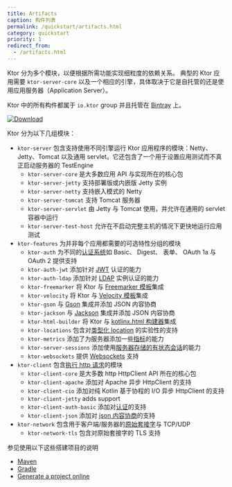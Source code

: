 ```yaml
---
title: Artifacts
caption: 构件列表 
permalink: /quickstart/artifacts.html
category: quickstart
priority: 1
redirect_from:
  - /artifacts.html
---
```


Ktor 分为多个模块，以便根据所需功能实现细粒度的依赖关系。
典型的 Ktor 应用需要 `ktor-server-core` 以及一个相应的引擎，具体取决于它是自托管的<!--
-->还是使用应用服务器（Application Server）。

Ktor 中的所有构件都属于 `io.ktor` group 并且托管在 [Bintray](https://bintray.com/kotlin/ktor) 上。

[![Download](https://api.bintray.com/packages/kotlin/ktor/ktor/images/download.svg?version={{site.ktor_version}})](https://bintray.com/kotlin/ktor/ktor/{{site.ktor_version}})
    
Ktor 分为以下几组模块：

* `ktor-server` 包含支持使用不同引擎运行 Ktor 应用程序的模块：Netty、Jetty、Tomcat 以及<!--
-->通用 servlet。它还包含了一个用于设置应用测试而不真正启动服务器的 TestEngine
  * `ktor-server-core` 是大多数应用 API 与实现所在的核心包 
  * `ktor-server-jetty` 支持部署版或内嵌版 Jetty 实例
  * `ktor-server-netty` 支持嵌入模式的 Netty
  * `ktor-server-tomcat` 支持 Tomcat 服务器
  * `ktor-server-servlet` 由 Jetty 与 Tomcat 使用，并允许在通用的 servlet 容器中运行
  * `ktor-server-test-host` 允许在不启动完整主机的情况下更快地运行应用测试
* `ktor-features` 为并非每个应用都需要的可选特性分组的模块
  * `ktor-auth` 为不同的[认证系统](/features/authentication.html)如 Basic、 Digest、 表单、 OAuth 1a 与 OAuth 2 提供支持
  * `ktor-auth-jwt` 添加针对 [JWT](/features/authentication/jwt.html) 认证的能力
  * `ktor-auth-ldap` 添加针对 [LDAP](/features/authentication/ldap.html) 实例认证的能力
  * `ktor-freemarker` 将 Ktor 与 [Freemarker 模板](/features/templates/freemarker.html)集成
  * `ktor-velocity` 将 Ktor 与 [Velocity 模板](/features/templates/velocity.html)集成
  * `ktor-gson` 与 [Gson](/features/content-negotiation/gson.html) 集成并添加 JSON 内容协商
  * `ktor-jackson` 与 [Jackson](/features/content-negotiation/gson.html) 集成并添加 JSON 内容协商
  * `ktor-html-builder` 将 Ktor 与 [kotlinx.html 构建器](/features/templates/html-dsl.html)集成
  * `ktor-locations` 包含对[类型化 location](/features/locations.html) 的实验性的支持
  * `ktor-metrics` 添加了为服务器添加一些[指标](/features/metrics.html)的能力
  * `ktor-server-sessions` 添加使用[服务器存储的有状态会话](/features/sessions.html)的能力
  * `ktor-websockets` 提供 [Websockets](/features/websockets.html) 支持
* `ktor-client` 包含[执行 http 请求](/clients/http-client.html)的模块
  * `ktor-client-core` 是大多数 http HttpClient API 所在的核心包
  * `ktor-client-apache` 添加对 Apache 异步 HttpClient 的支持
  * `ktor-client-cio`  添加对纯 Kotlin 基于协程的 I/O 异步 HttpClient 的支持
  * `ktor-client-jetty` adds support
  * `ktor-client-auth-basic` 添加对[认证](/clients/http-client.html#basicauth)的支持
  * `ktor-client-json` 添加对 [json 内容协商](/clients/http-client.html#jsonfeature)的支持
* `ktor-network` 包含用于客户端/服务器的[原始套接字](/servers/raw-sockets.html)与 TCP/UDP
  * `ktor-network-tls` 包含对原始套接字的 TLS 支持
 
参见使用以下这些搭建项目的说明

* [Maven](/quickstart/quickstart/maven.html)
* [Gradle](/quickstart/quickstart/gradle.html)
* [Generate a project online](/quickstart/quickstart/generator.html)

